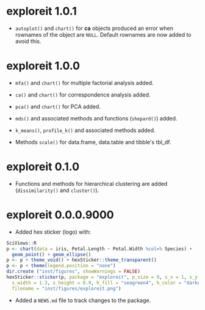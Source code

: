 # exploreit 1.0.1

-   `autoplot()` and `chart()` for **ca** objects produced an error when rownames of the object are `NULL`. Default rownames are now added to avoid this.

# exploreit 1.0.0

-   `mfa()` and `chart()` for multiple factorial analysis added.

-   `ca()` and `chart()` for correspondence analysis added.

-   `pca()` and `chart()` for PCA added.

-   `mds()` and associated methods and functions (`shepard()`) added.

-   `k_means()`, `profile_k()` and associated methods added.

-   Methods `scale()` for data.frame, data.table and tibble's tbl_df.

# exploreit 0.1.0

-   Functions and methods for hierarchical clustering are added (`dissimilarity()` and `cluster()`).

# exploreit 0.0.0.9000

-   Added hex sticker (logo) with:

``` r
SciViews::R
p <- chart(data = iris, Petal.Length ~ Petal.Width %col=% Species) +
  geom_point() + geom_ellipse()
p <- p + theme_void() + hexSticker::theme_transparent()
p <- p + theme(legend.position = "none")
dir.create ("inst/figures", showWarnings = FALSE)
hexSticker::sticker(p, package = "exploreit", p_size = 9, s_x = 1, s_y = .75,
  s_width = 1.3, s_height = 0.9, h_fill = "seagreen4", h_color = "darkgreen",
  filename = "inst/figures/exploreit.png")
```

-   Added a `NEWS.md` file to track changes to the package.
